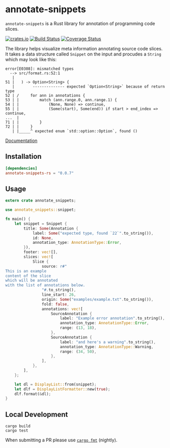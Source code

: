 # annotate-snippets

`annotate-snippets` is a Rust library for annotation of programming code slices.

[![crates.io](http://meritbadge.herokuapp.com/annotate-snippets)](https://crates.io/crates/annotate-snippets)
[![Build Status](https://travis-ci.org/zbraniecki/annotate-snippets-rs.svg?branch=master)](https://travis-ci.org/zbraniecki/annotate-snippets-rs)
[![Coverage Status](https://coveralls.io/repos/github/zbraniecki/annotate-snippets-rs/badge.svg?branch=master)](https://coveralls.io/github/zbraniecki/annotate-snippets-rs?branch=master)

The library helps visualize meta information annotating source code slices.
It takes a data structure called `Snippet` on the input and procudes a `String`
which may look like this:

```text
error[E0308]: mismatched types
  --> src/format.rs:52:1
   |
51 |   ) -> Option<String> {
   |        -------------- expected `Option<String>` because of return type
52 | /     for ann in annotations {
53 | |         match (ann.range.0, ann.range.1) {
54 | |             (None, None) => continue,
55 | |             (Some(start), Some(end)) if start > end_index => continue,
...  |
71 | |         }
72 | |     }
   | |_____^ expected enum `std::option::Option`, found ()
```

[Documentation][]

[Documentation]: https://docs.rs/annotate-snippets/

Installation
------------

```toml
[dependencies]
annotate-snippets-rs = "0.0.7"
```


Usage
-----

```rust
extern crate annotate_snippets;

use annotate_snippets::snippet;

fn main() {
    let snippet = Snippet {
        title: Some(Annotation {
            label: Some("expected type, found `22`".to_string()),
            id: None,
            annotation_type: AnnotationType::Error,
        }),
        footer: vec![],
        slices: vec![
            Slice {
                source: r#"
This is an example
content of the slice
which will be annotated
with the list of annotations below.
                "#.to_string(),
                line_start: 26,
                origin: Some("examples/example.txt".to_string()),
                fold: false,
                annotations: vec![
                    SourceAnnotation {
                        label: "Example error annotation".to_string(),
                        annotation_type: AnnotationType::Error,
                        range: (13, 18),
                    },
                    SourceAnnotation {
                        label: "and here's a warning".to_string(),
                        annotation_type: AnnotationType::Warning,
                        range: (34, 50),
                    },
                ],
            },
        ],
    };

    let dl = DisplayList::from(snippet);
    let dlf = DisplayListFormatter::new(true);
    dlf.format(&dl);
}
```

Local Development
-----------------

    cargo build
    cargo test

When submitting a PR please use  [`cargo fmt`][] (nightly).

[`cargo fmt`]: https://github.com/rust-lang-nursery/rustfmt

